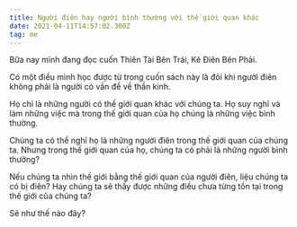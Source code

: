 ```yaml
---
title: Người điên hay người bình thường với thế giới quan khác
date: 2021-04-11T14:57:02.300Z
tag: me
---
```

Bữa nay mình đang đọc cuốn Thiên Tài Bên Trái, Kẻ Điên Bên Phải. 

Có một điều mình học được từ trong cuốn sách này là đôi khi người điên không phải là người có vấn đề về thần kinh.

Họ chỉ là những người có thế giới quan khác với chúng ta. Họ suy nghĩ và làm những việc mà trong thế giới quan của họ chúng là những việc bình thường.

Chúng ta có thể nghĩ họ là những người điên trong thế giới quan của chúng ta. Nhưng trong thế giới quan của họ, chúng ta có phải là những người bình thường?

Nếu chúng ta nhìn thế giới bằng thế giới quan của người điên, liệu chúng ta có bị điên? Hay chúng ta sẽ thấy được những điều chưa từng tồn tại trong thế giới của chúng ta?

Sẽ như thế nào đây?